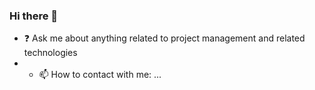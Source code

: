 ### Hi there 👋
- ❓ Ask me about anything related to project management and related technologies
- - 📫 How to contact with me: ...
<!--
**jacksparrowad/jacksparrowad** is a ✨ _special_ ✨ repository because its `README.md` (this file) appears on your GitHub profile.

Here are some ideas to get you started:

- 🔭 I’m currently working on ...
- 🌱 I’m currently learning ...
- 👯 I’m looking to collaborate on ...
- 🤔 I’m looking for help with ...
- ⚡ Fun fact: ...
-->
